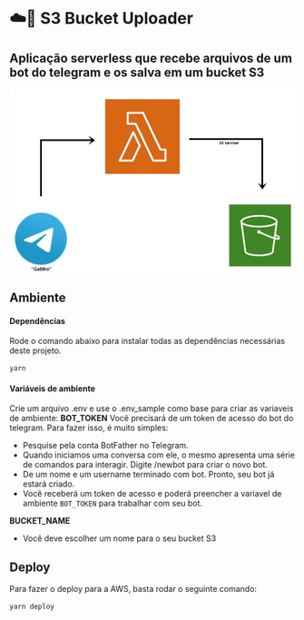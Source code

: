 # ☁️🤖 S3 Bucket Uploader

## Aplicação serverless que recebe arquivos de um bot do telegram e os salva em um bucket S3

![Arquitetura](https://github.com/g-barbosa/s3-bucket-uploader/blob/assets/sample.jpg)

## Ambiente
#### Dependências
Rode o comando abaixo para instalar todas as dependências necessárias deste projeto.
~~~
yarn
~~~

#### Variáveis de ambiente
Crie um arquivo .env e use o .env_sample como base para criar as variaveis de ambiente:
**BOT_TOKEN**
Você precisará de um token de acesso do bot do telegram. Para fazer isso, é muito simples:
* Pesquise pela conta BotFather no Telegram.
* Quando iniciamos uma conversa com ele, o mesmo apresenta uma série de comandos para interagir. Digite /newbot para criar o novo bot.
* De um nome e um username terminado com bot. Pronto, seu bot já estará criado.
* Você receberá um token de acesso e poderá preencher a variavel de ambiente `BOT_TOKEN` para trabalhar com seu bot.

**BUCKET_NAME**
* Você deve escolher um nome para o seu bucket S3

## Deploy
Para fazer o deploy para a AWS, basta rodar o seguinte comando:
~~~
yarn deploy
~~~
